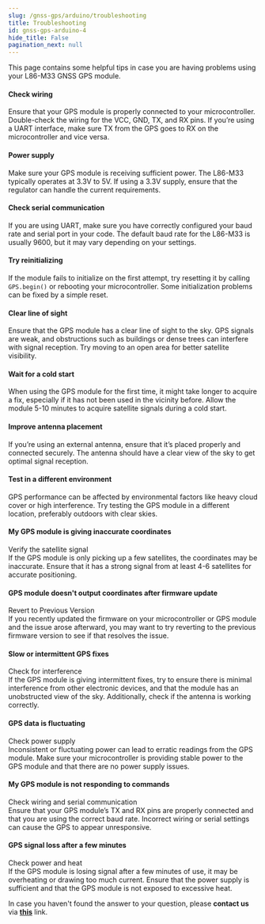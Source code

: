```yaml
---
slug: /gnss-gps/arduino/troubleshooting 
title: Troubleshooting
id: gnss-gps-arduino-4
hide_title: False
pagination_next: null
---
```


This page contains some helpful tips in case you are having problems using your L86-M33 GNSS GPS module.

<ExpandableSection title="My GPS module won't initialize!">

#### Check wiring  
Ensure that your GPS module is properly connected to your microcontroller. Double-check the wiring for the VCC, GND, TX, and RX pins. If you’re using a UART interface, make sure TX from the GPS goes to RX on the microcontroller and vice versa.  

#### Power supply  
Make sure your GPS module is receiving sufficient power. The L86-M33 typically operates at 3.3V to 5V. If using a 3.3V supply, ensure that the regulator can handle the current requirements.

#### Check serial communication  
If you are using UART, make sure you have correctly configured your baud rate and serial port in your code. The default baud rate for the L86-M33 is usually 9600, but it may vary depending on your settings.

#### Try reinitializing  
If the module fails to initialize on the first attempt, try resetting it by calling `GPS.begin()` or rebooting your microcontroller. Some initialization problems can be fixed by a simple reset.

</ExpandableSection>

<ExpandableSection title="My GPS module is not getting a fix!">

#### Clear line of sight  
Ensure that the GPS module has a clear line of sight to the sky. GPS signals are weak, and obstructions such as buildings or dense trees can interfere with signal reception. Try moving to an open area for better satellite visibility.

#### Wait for a cold start  
When using the GPS module for the first time, it might take longer to acquire a fix, especially if it has not been used in the vicinity before. Allow the module 5-10 minutes to acquire satellite signals during a cold start.

#### Improve antenna placement  
If you’re using an external antenna, ensure that it’s placed properly and connected securely. The antenna should have a clear view of the sky to get optimal signal reception.  

#### Test in a different environment  
GPS performance can be affected by environmental factors like heavy cloud cover or high interference. Try testing the GPS module in a different location, preferably outdoors with clear skies.

</ExpandableSection>

<ExpandableSection title="Other common issues">

#### My GPS module is giving inaccurate coordinates  
Verify the satellite signal  
If the GPS module is only picking up a few satellites, the coordinates may be inaccurate. Ensure that it has a strong signal from at least 4-6 satellites for accurate positioning.

#### GPS module doesn't output coordinates after firmware update  
Revert to Previous Version  
If you recently updated the firmware on your microcontroller or GPS module and the issue arose afterward, you may want to try reverting to the previous firmware version to see if that resolves the issue.

#### Slow or intermittent GPS fixes  
Check for interference  
If the GPS module is giving intermittent fixes, try to ensure there is minimal interference from other electronic devices, and that the module has an unobstructed view of the sky. Additionally, check if the antenna is working correctly.

#### GPS data is fluctuating  
Check power supply  
Inconsistent or fluctuating power can lead to erratic readings from the GPS module. Make sure your microcontroller is providing stable power to the GPS module and that there are no power supply issues.

#### My GPS module is not responding to commands  
Check wiring and serial communication  
Ensure that your GPS module’s TX and RX pins are properly connected and that you are using the correct baud rate. Incorrect wiring or serial settings can cause the GPS to appear unresponsive.

#### GPS signal loss after a few minutes  
Check power and heat  
If the GPS module is losing signal after a few minutes of use, it may be overheating or drawing too much current. Ensure that the power supply is sufficient and that the GPS module is not exposed to excessive heat.

</ExpandableSection>

<InfoBox>In case you haven't found the answer to your question, please **contact us** via [**this**](https://soldered.com/contact/) link.</InfoBox>
